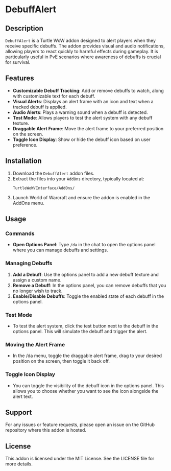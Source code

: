 # DebuffAlert

## Description

`DebuffAlert` is a Turtle WoW addon designed to alert players when they receive specific debuffs. The addon provides visual and audio notifications, allowing players to react quickly to harmful effects during gameplay. It is particularly useful in PvE scenarios where awareness of debuffs is crucial for survival.

## Features

- **Customizable Debuff Tracking**: Add or remove debuffs to watch, along with customizable text for each debuff.
- **Visual Alerts**: Displays an alert frame with an icon and text when a tracked debuff is applied.
- **Audio Alerts**: Plays a warning sound when a debuff is detected.
- **Test Mode**: Allows players to test the alert system with any debuff texture.
- **Draggable Alert Frame**: Move the alert frame to your preferred position on the screen.
- **Toggle Icon Display**: Show or hide the debuff icon based on user preference.

## Installation

1. Download the `DebuffAlert` addon files.
2. Extract the files into your `AddOns` directory, typically located at:
   ```
   TurtleWoW/Interface/AddOns/
   ```
3. Launch World of Warcraft and ensure the addon is enabled in the AddOns menu.

## Usage

### Commands

- **Open Options Panel**: Type `/da` in the chat to open the options panel where you can manage debuffs and settings.

### Managing Debuffs

1. **Add a Debuff**: Use the options panel to add a new debuff texture and assign a custom name.
2. **Remove a Debuff**: In the options panel, you can remove debuffs that you no longer wish to track.
3. **Enable/Disable Debuffs**: Toggle the enabled state of each debuff in the options panel.

### Test Mode

- To test the alert system, click the test button next to the debuff in the options panel. This will simulate the debuff and trigger the alert.

### Moving the Alert Frame

- In the /da menu, toggle the draggable alert frame, drag to your desired position on the screen, then toggle it back off.

### Toggle Icon Display

- You can toggle the visibility of the debuff icon in the options panel. This allows you to choose whether you want to see the icon alongside the alert text.

## Support

For any issues or feature requests, please open an issue on the GitHub repository where this addon is hosted.

## License

This addon is licensed under the MIT License. See the LICENSE file for more details.